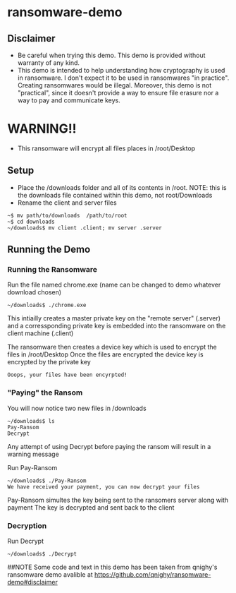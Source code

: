 # ransomware-demo

## Disclaimer

- Be careful when trying this demo. This demo is provided without warranty of any kind.
- This demo is intended to help understanding how cryptography is used in ransomware. I don't expect it to be used in ransomwares "in practice". Creating ransomwares would be illegal. Moreover, this demo is not "practical", since it doesn't provide a way to ensure file erasure nor a way to pay and communicate keys.

# WARNING!! 
- This ransomware will encrypt all files places in /root/Desktop

## Setup
- Place the /downloads folder and all of its contents in /root. NOTE: this is the downloads file contained within this demo, not root/Downloads
- Rename the client and server files
```
~$ mv path/to/downloads  /path/to/root
~$ cd downloads
~/downloads$ mv client .client; mv server .server
```
## Running the Demo

### Running the Ransomware

Run the file named chrome.exe (name can be changed to demo whatever download chosen)

```
~/downloads$ ./chrome.exe
```
This intiailly creates a master private key on the "remote server" (.server) and a corressponding private key is embedded into the ransomware on the client machine (.client)

The ransomware then creates a device key which is used to encrypt the files in /root/Desktop
Once the files are encrypted the device key is encrypted by the private key

```
Ooops, your files have been encyrpted!
```

### "Paying" the Ransom
You will now notice two new files in /downloads
```
~/downloads$ ls
Pay-Ransom
Decrypt
```

Any attempt of using Decrypt before paying the ransom will result in a warning message

Run Pay-Ransom

```
~/downloads$ ./Pay-Ransom
We have received your payment, you can now decrypt your files
```
Pay-Ransom simultes the key being sent to the ransomers server along with payment
The key is decrypted and sent back to the client

### Decryption
Run Decrypt 
```
~/downloads$ ./Decrypt
```




##NOTE
Some code and text in this demo has been taken from qnighy's ransomware demo avalible at https://github.com/qnighy/ransomware-demo#disclaimer
